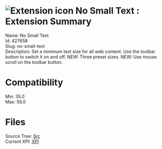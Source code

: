 # ![Extension icon](https://addons.thunderbird.net/user-media/addon_icons/427/427658-64.png?modified=1509808725) No Small Text : Extension Summary

Name: No Small Text  
Id: 427658  
Slug: no-small-text  
Description: Set a minimum text size for all web content. Use the toolbar button to switch it on and off. NEW: Three preset sizes. NEW: Use mouse scroll on the toolbar button.
  

# Compatibility
Min: 35.0  
Max: 56.0  

# Files

Source Tree: [Src](C:/Dev/Thunderbird/ThunderKdB/xall/xOther/427658-no-small-text/src)  
Current XPI: [XPI](C:/Dev/Thunderbird/ThunderKdB/xall/xOther/427658-no-small-text/xpi)  



